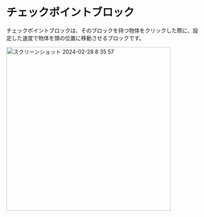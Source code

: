 # チェックポイントブロック

チェックポイントブロックは、そのブロックを持つ物体をクリックした際に、設定した速度で物体を頭の位置に移動させるブロックです。

<img width="431" alt="スクリーンショット 2024-02-28 8 35 57" src="https://github.com/levelenter/blockvrock_doc/assets/119035293/bcd0dce3-39e1-41d1-ad03-fb67e9099bf6">
